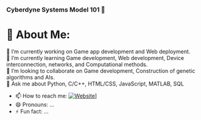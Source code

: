### Cyberdyne Systems Model 101 👋

# 💫 About Me:
🔭 I’m currently working on Game app development and Web deployment.<br>
🌱 I’m currently learning Game development, Web development, Device interconnection, networks, and Computational methods.<br>
👯 I’m looking to collaborate on Game development, Construction of genetic algorithms and AIs.<br>
💬 Ask me about Python, C/C++, HTML/CSS, JavaScript, MATLAB, SQL
- 📫 How to reach me: [![Website](https://img.shields.io/badge/Website-YourWebsiteURL-blue)](http://a01704245.000webhostapp.com/)]
- 😄 Pronouns: ...
- ⚡ Fun fact: ...
